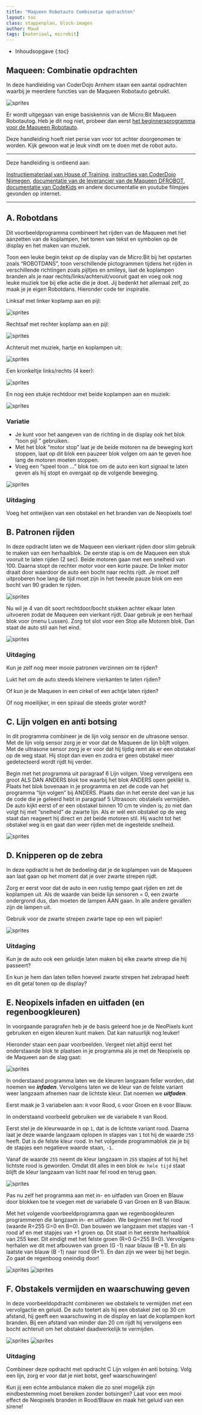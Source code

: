 ```yaml
---
title: "Maqueen Robotauto Combinatie opdrachten"
layout: toc
class: stappenplan, block-images
author: Maud
tags: [materiaal, microbit]
---
```


- Inhoudsopgave
  {:toc}

## Maqueen: Combinatie opdrachten

In deze handleiding van CoderDojo Arnhem staan een aantal opdrachten waarbij je meerdere functies van de Maqueen Robotauto gebruikt.

![sprites](/static/img/maqueen/image-005.jpg)

Er wordt uitgegaan van enige basiskennis van de Micro:Bit Maqueen Robotautog. Heb je dit nog niet, probeer dan eerst [het
beginnersprogramma voor de Maqueen Robotauto](https://coderdojo-arnhem.github.io/materiaal/microbit-maqueen/).

Deze handleiding hoeft niet perse van voor tot
achter doorgenomen te worden. Kijk gewoon wat je
leuk vindt om te doen met de robot auto.

<hr />

Deze handleiding is ontleend aan:

[Instructiemateriaal van House of Training](https://house-of-training.nl/cursus/microbit-maqueenprogrammeren/), [instructies van CoderDojo Nijmegen](https://coderdojonijmegen.nl/instructies/microbit/maqueen/), [documentatie van de leverancier van de Maqueen DFROBOT](https://wiki.dfrobot.com/micro_Maqueen_for_micro_bit_SKU_ROB0148-EN),
[documentatie van CodeKids](https://www.codekids.nl/micromaqueen-gebruiken-2/) en andere
documentatie en youtube filmpjes gevonden op internet.

<hr />

## A. Robotdans

Dit voorbeeldprogramma combineert het rijden van de Maqueen met het aanzetten van de koplampen, het tonen van tekst en symbolen op de display en het maken van muziek.

Toon een leuke begin tekst op de display van de Micro:Bit bij het opstarten zoals “ROBOTDANS”, toon verschillende pictogrammen tijdens het rijden in verschillende richtingen zoals pijltjes en smileys, laat de koplampen branden als je naar rechts/links/achteruit/vooruit gaat en voeg ook nog leuke muziek toe bij elke actie die je doet. Jij bedenkt het allemaal zelf, zo maak je je eigen Robotdans. Hieronder code ter inspiratie.

Linksaf met linker koplamp aan en pijl:

![sprites](/static/img/maqueen/image-048.png)

Rechtsaf met rechter koplamp aan en pijl:

![sprites](/static/img/maqueen/image-047.png)

Achteruit met muziek, hartje en koplampen uit:

![sprites](/static/img/maqueen/image-046.png)

Een kronkeltje links/rechts (4 keer):

![sprites](/static/img/maqueen/image-049.png)

En nog een stukje rechtdoor met beide koplampen aan en muziek:

![sprites](/static/img/maqueen/image-050.png)

### Variatie

- Je kunt voor het aangeven van de richting in de display ook het blok “toon pijl <richting>” gebruiken.
- Met het blok “motor <all> stop” laat je de beide motoren na de beweging kort stoppen, laat op dit blok een pauzeer blok volgen om aan te geven hoe lang de motoren moeten stoppen.
- Voeg een “speel toon …” blok toe om de auto een kort signaal te laten geven als hij stopt en overgaat op de
volgende beweging.

![sprites](/static/img/maqueen/image-051.png)

### Uitdaging

Voeg het ontwijken van een obstakel en het branden van de Neopixels toe!

## B. Patronen rijden

In deze opdracht laten we de Maqueen een vierkant rijden door slim gebruik te maken
van een herhaalblok. De eerste stap is om de Maqueen een stuk vooruit te laten rijden
(2 sec). Beide motoren gaan met een snelheid van 100. Daarna stopt de rechter motor
voor een korte pauze. De linker motor draait door waardoor de auto een bocht naar
rechts rijdt. Je moet zelf uitproberen hoe lang de tijd moet zijn in het tweede pauze
blok om een bocht van 90 graden te rijden.

![sprites](/static/img/maqueen/image-052.png)

Nu wil je 4 van dit soort rechtdoor/bocht stukken achter elkaar laten uitvoeren zodat
de Maqueen een vierkant rijdt. Daar gebruik je een herhaal blok voor (menu Lussen).
Zorg tot slot voor een Stop alle Motoren blok. Dan staat de auto stil aan het eind.

![sprites](/static/img/maqueen/image-053.png)

### Uitdaging

Kun je zelf nog meer mooie patronen verzinnen om te rijden?

Lukt het om de auto steeds kleinere vierkanten te laten rijden?

Of kun je de Maqueen in een cirkel of een achtje laten rijden?

Of nog moeilijker, in een spiraal die steeds groter wordt?

## C. Lijn volgen en anti botsing

In dit programma combineer je de lijn volg sensor en de ultrasone sensor. Met de lijn
volg sensor zorg je er voor dat de Maqueen de lijn blijft volgen. Met de ultrasone
sensor zorg je er voor dat hij tijdig remt als er een obstakel op de weg staat. Hij stopt
dan even en zodra er geen obstakel meer gedetecteerd wordt rijdt hij verder.

Begin met het programma uit paragraaf 6 Lijn volgen.
Voeg vervolgens een groot ALS DAN ANDERS blok toe waarbij het blok ANDERS open
geklikt is. Plaats het blok bovenaan in je programma en zet de code van het
programma “lijn volgen” bij ANDERS.
Plaats dan in het eerste deel van je lus de code die je geleerd hebt in paragraaf 5
Ultrasoon: obstakels vermijden. De auto kijkt eerst of er een obstakel binnen 10 cm te
vinden is; zo niet dan volgt hij met “snelheid” de zwarte lijn. Als er wél een obstakel op
de weg staat dan reageert hij direct en zet beide motoren stil. Hij wacht tot het
obstakel weg is en gaat dan weer rijden met de ingestelde snelheid.

![sprites](/static/img/maqueen/image-054.png)

## D. Knipperen op de zebra

In deze opdracht is het de bedoeling dat je de koplampen van de Maqueen aan laat gaan op het moment dat je over zwarte strepen rijdt.

Zorg er eerst voor dat de auto in een rustig tempo gaat rijden en zet de koplampen uit.
Als de waarde van beide lijn sensoren = 0, een zwarte ondergrond dus, dan moeten de
lampen AAN gaan. In alle andere gevallen zijn de lampen uit.

Gebruik voor de zwarte strepen zwarte tape op een wit papier!

![sprites](/static/img/maqueen/image-055.png)

### Uitdaging
Kun je de auto ook een geluidje laten maken bij elke zwarte streep die hij passeert?

En kun je hem dan laten tellen hoeveel zwarte strepen het zebrapad heeft en dit getal tonen op de display?
## E. Neopixels infaden en uitfaden (en regenboogkleuren)

In voorgaande paragrafen heb je de basis geleerd hoe je de NeoPixels kunt gebruiken en eigen kleuren kunt maken. Dat kan natuurlijk nog leuker!

Hieronder staan een paar voorbeelden. Vergeet niet altijd eerst het onderstaande blok te plaatsen in je programma als je met de Neopixels op de Maqueen aan de slag gaat:

![sprites](/static/img/maqueen/image-056.png)

In onderstaand programma laten we de kleuren langzaam feller worden, dat noemen we ___infaden___. Vervolgens laten we de kleur van de felste variant weer langzaam
afnemen naar de lichtste kleur. Dat noemen we ___uitfaden___.

Eerst maak je 3 variabelen aan: `R` voor Rood, `G` voor Groen en `B` voor Blauw.

In onderstaand voorbeeld gebruiken we de variabele `R` van Rood.

Eerst stel je de kleurwaarde in op `1`, dat is de lichtste variant rood.
Daarna laat je deze waarde langzaam oplopen in stapjes van `1` tot hij de waarde `255` heeft. Dat is de felste kleur rood. In het volgende programmablok zie je bij de stapjes een negatieve waarde staan, `-1`. 

Vanaf de waarde `255` neemt de kleur langzaam in `255` stapjes af tot hij het lichtste rood is geworden. Omdat dit alles in een blok `de hele tijd` staat blijft de kleur
langzaam van licht naar fel rood en terug gaan.

![sprites](/static/img/maqueen/image-057.png)

Pas nu zelf het programma aan met in- en uitfaden van Groen en Blauw door blokken toe te voegen met de variabele G van Groen en B van Blauw.

Met het volgende voorbeeldprogramma gaan we regenboogkleuren programmeren
die langzaam in- en uitfaden.
We beginnen met fel rood (waarde R=255 G=0 en B=0).
Dan bouwen we langzaam met stapjes van -1 rood af en met stapjes van +1 groen op.
Dit staat in het eerste herhaalblok van 255 keer. Dit eindigt met het felste groen (R=0
G=255 B=0). Vervolgens herhalen we dit met afbouwen van groen (G -1) naar blauw
(B +1). En als laatste van blauw (B -1) naar rood (R+1). En dan zijn we weer bij het
begin. Zo gaat de regenboog oneindig door!

![sprites](/static/img/maqueen/image-058.png)
![sprites](/static/img/maqueen/image-059.png)


## F. Obstakels vermijden en waarschuwing geven

In deze voorbeeldopdracht combineren we obstakels te vermijden met een vervolgactie
en geluid. De auto toetert als hij een obstakel ziet op 30 cm afstand, hij geeft een
waarschuwing in de display en laat de koplampen kort branden. Bij een afstand van
minder dan 20 cm rijdt hij vervolgens een bocht achteruit om het obstakel
daadwerkelijk te vermijden.

![sprites](/static/img/maqueen/image-060.png)
![sprites](/static/img/maqueen/image-061.png)

### Uitdaging

Combineer deze opdracht met opdracht C Lijn volgen én anti botsing. Volg een lijn,
zorg er voor dat je niet botst, geef waarschuwingen!

Kun jij een echte ambulance maken die zo snel mogelijk zijn eindbestemming moet
bereiken zonder botsingen? Laat voor een mooi effect de Neopixels branden in Rood/Blauw en maak het geluid van een sirene!